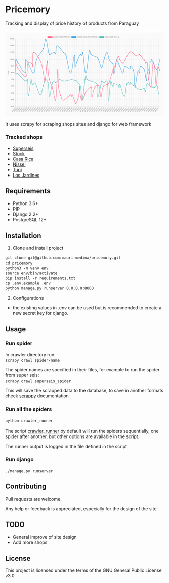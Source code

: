 # Pricemory

Tracking and display of price history of products from Paraguay

![project example](resources/img/project_example.png)

It uses scrapy for scraping shops sites and django for web framework

### Tracked shops

- [Superseis](https://www.superseis.com.py)
- [Stock](https://www.stock.com.py)
- [Casa Rica](https://www.casarica.com.py/)
- [Nissei](https://www.casanissei.com)
- [Tupi](https://www.tupi.com.py/)
- [Los Jardines](https://losjardinesonline.com.py/)

## Requirements

- Python 3.6+
- PIP  
- Django 2.2+
- PostgreSQL 12+

## Installation

1. Clone and install project

```
git clone git@github.com:mauri-medina/pricemory.git
cd pricemory
python3 -m venv env
source env/bin/activate
pip install -r requirements.txt
cp .env.example .env
python manage.py runserver 0.0.0.0:8000

```

2. Configurations

- the existing values in .env can be used but is recommended to create a new secret key for django.

## Usage

### Run spider

In crawler directory run:
<br>
`scrapy crawl spider-name`

The spider names are specified in their files, for example to run the spider from super seis:<br>
`scrapy crawl superseis_spider`

This will save the scrapped data to the database, to save in another formats
check [scrappy](https://docs.scrapy.org/en/latest/index.html) documentation

### Run all the spiders
`python crawler_runner`
<br>
<br>
The script [crawler_runner](crawler/crawler_runner.py) by default will run the
spiders sequentially, one spider after another, but other options are available in the script.

The runner output is logged in the file defined in the script

### Run django

`./manage.py runserver`

## Contributing

Pull requests are welcome.

Any help or feedback is appreciated, especially for the design of the site.

## TODO

- General improve of site design
- Add more shops

## License

This project is licensed under the terms of the GNU General Public License v3.0
